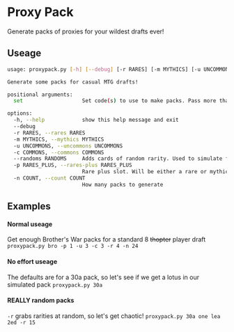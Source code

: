 # Proxy Pack
Generate packs of proxies for your wildest drafts ever!


## Useage
```bash
usage: proxypack.py [-h] [--debug] [-r RARES] [-m MYTHICS] [-u UNCOMMONS] [-c COMMONS] [--randoms RANDOMS] [-p RARES_PLUS] [--mythic-chance MYTHIC_CHANCE] [-n COUNT] set

Generate some packs for casual MTG drafts!

positional arguments:
  set                   Set code(s) to use to make packs. Pass more than one for chaos packs!

options:
  -h, --help            show this help message and exit
  --debug
  -r RARES, --rares RARES
  -m MYTHICS, --mythics MYTHICS
  -u UNCOMMONS, --uncommons UNCOMMONS
  -c COMMONS, --commons COMMONS
  --randoms RANDOMS     Adds cards of random rarity. Used to simulate foil/alt art/transformers/ whatever else WotC decides we need. Can also be used to generate _really_ random packs
  -p RARES_PLUS, --rares-plus RARES_PLUS
                        Rare plus slot. Will be either a rare or mythic
  -n COUNT, --count COUNT
                        How many packs to generate
```

## Examples
#### Normal useage
Get enough Brother's War packs for a standard 8 ~~thopter~~ player draft
```proxypack.py bro -p 1 -u 3 -c 3 -r 4 -n 24```

#### No effort useage
The defaults are for a 30a pack, so let's see if we get a lotus in our simulated pack
```proxypack.py 30a```

#### REALLY random packs
`-r` grabs rarities at random, so let's get chaotic!
```proxypack.py 30a one lea 2ed -r 15```